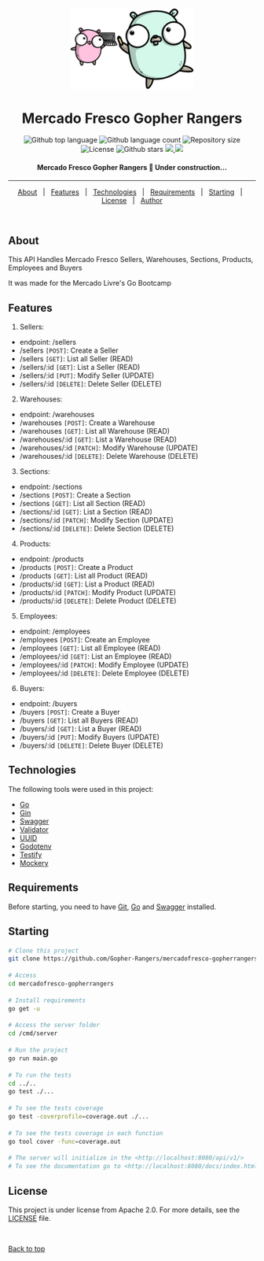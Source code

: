 <p align="center">
<img src="https://github.com/ashleymcnamara/gophers/blob/master/TEACHING_GOPHER.png?raw=true" width="250"/>
</p>

<h1 align="center">Mercado Fresco Gopher Rangers</h1>

<p align="center">
  <img alt="Github top language" src="https://img.shields.io/github/languages/top/Gopher-Rangers/mercadofresco-gopherrangers?color=3de069">

  <img alt="Github language count" src="https://img.shields.io/github/languages/count/Gopher-Rangers/mercadofresco-gopherrangers?color=3de069">

  <img alt="Repository size" src="https://img.shields.io/github/repo-size/Gopher-Rangers/mercadofresco-gopherrangers?color=3de069">

  <img alt="License" src="https://img.shields.io/github/license/Gopher-Rangers/mercadofresco-gopherrangers?color=3de069">

  <img alt="Github stars" src="https://img.shields.io/github/stars/Gopher-Rangers/mercadofresco-gopherrangers?color=3de069" />

  <a href="https://github.com/Gopher-Rangers/mercadofresco-gopherrangers/actions/workflows/test.yml">
    <img src="https://github.com/Gopher-Rangers/mercadofresco-gopherrangers/actions/workflows/test.yml/badge.svg">
  </a>

  <a href="https://codecov.io/gh/Gopher-Rangers/mercadofresco-gopherrangers"> 
    <img src="https://codecov.io/gh/Gopher-Rangers/mercadofresco-gopherrangers/branch/main/graph/badge.svg?token=NUUR12FFLR"> 
  </a>

</p>

<h4 align="center"> 
	Mercado Fresco Gopher Rangers 🚀 Under construction...
</h4> 

<hr>

<p align="center">
  <a href="#about">About</a> &#xa0; | &#xa0; 
  <a href="#features">Features</a> &#xa0; | &#xa0;
  <a href="#technologies">Technologies</a> &#xa0; | &#xa0;
  <a href="#requirements">Requirements</a> &#xa0; | &#xa0;
  <a href="#starting">Starting</a> &#xa0; | &#xa0;
  <a href="#license">License</a> &#xa0; | &#xa0;
  <a href="https://github.com/Gopher-Rangers" target="_blank">Author</a>
</p>

<br>

## About ##

This API Handles Mercado Fresco Sellers, Warehouses, Sections, Products, Employees and Buyers

It was made for the Mercado Livre's Go Bootcamp

## Features ##

1. Sellers:<br>
- endpoint: /sellers
- /sellers `[POST]`: Create a Seller
- /sellers `[GET]`: List all Seller (READ)
- /sellers/:id `[GET]`: List a Seller (READ)
- /sellers/:id `[PUT]`: Modify Seller (UPDATE)
- /sellers/:id `[DELETE]`: Delete Seller (DELETE)

2. Warehouses:<br>
- endpoint: /warehouses
- /warehouses `[POST]`: Create a Warehouse
- /warehouses `[GET]`: List all Warehouse (READ)
- /warehouses/:id `[GET]`: List a Warehouse (READ)
- /warehouses/:id `[PATCH]`: Modify Warehouse (UPDATE)
- /warehouses/:id `[DELETE]`: Delete Warehouse (DELETE)

3. Sections:<br>
- endpoint: /sections
- /sections `[POST]`: Create a Section
- /sections `[GET]`: List all Section (READ)
- /sections/:id `[GET]`: List a Section (READ)
- /sections/:id `[PATCH]`: Modify Section (UPDATE)
- /sections/:id `[DELETE]`: Delete Section (DELETE)

4. Products:<br>
- endpoint: /products
- /products `[POST]`: Create a Product
- /products `[GET]`: List all Product (READ)
- /products/:id `[GET]`: List a Product (READ)
- /products/:id `[PATCH]`: Modify Product (UPDATE)
- /products/:id `[DELETE]`: Delete Product (DELETE)

5. Employees:<br>
- endpoint: /employees
- /employees `[POST]`: Create an Employee
- /employees `[GET]`: List all Employee (READ)
- /employees/:id `[GET]`: List an Employee (READ)
- /employees/:id `[PATCH]`: Modify Employee (UPDATE)
- /employees/:id `[DELETE]`: Delete Employee (DELETE)

6. Buyers:<br>
- endpoint: /buyers
- /buyers `[POST]`: Create a Buyer
- /buyers `[GET]`: List all Buyers (READ)
- /buyers/:id `[GET]`: List a Buyer (READ)
- /buyers/:id `[PUT]`: Modify Buyers (UPDATE)
- /buyers/:id `[DELETE]`: Delete Buyer (DELETE)

## Technologies ##

The following tools were used in this project:

- [Go](https://go.dev/)
- [Gin](https://gin-gonic.com/)
- [Swagger](https://swagger.io/)
- [Validator](https://pkg.go.dev/github.com/go-playground/validator/v10)
- [UUID](https://pkg.go.dev/github.com/google/UUID)
- [Godotenv](https://github.com/joho/godotenv)
- [Testify](https://github.com/stretchr/testify)
- [Mockery](https://github.com/vektra/mockery)

## Requirements ##

Before starting, you need to have [Git](https://git-scm.com), [Go](https://go.dev/) and [Swagger](https://swagger.io/) installed.

## Starting ##

```bash
# Clone this project
git clone https://github.com/Gopher-Rangers/mercadofresco-gopherrangers

# Access
cd mercadofresco-gopherrangers

# Install requirements
go get -u

# Access the server folder
cd /cmd/server

# Run the project
go run main.go

# To run the tests
cd ../..
go test ./... 

# To see the tests coverage
go test -coverprofile=coverage.out ./...

# To see the tests coverage in each function
go tool cover -func=coverage.out 

# The server will initialize in the <http://localhost:8080/api/v1/>
# To see the documentation go to <http://localhost:8080/docs/index.html#/>
```

## License ##

This project is under license from Apache 2.0. For more details, see the [LICENSE](LICENSE) file.

&#xa0;

<a href="#top">Back to top</a>
